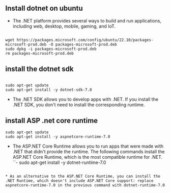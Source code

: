 Install dotnet on ubuntu
-------------------------

* The .NET platform provides several ways to build and run applications, including web, desktop, mobile, gaming, and IoT.
  
```

wget https://packages.microsoft.com/config/ubuntu/22.10/packages-microsoft-prod.deb -O packages-microsoft-prod.deb
sudo dpkg -i packages-microsoft-prod.deb
rm packages-microsoft-prod.deb
```

install the dotnet sdk
----------------------
```

sudo apt-get update 
sudo apt-get install -y dotnet-sdk-7.0
```

* The .NET SDK allows you to develop apps with .NET. If you install the .NET SDK, you don't need to install the corresponding runtime.
  
install ASP .net core runtime
------------------------------ 

```
sudo apt-get update 
sudo apt-get install -y aspnetcore-runtime-7.0
```

* The ASP.NET Core Runtime allows you to run apps that were made with .NET that didn't provide the runtime. The following commands install the ASP.NET Core Runtime, which is the most compatible runtime for .NET.
``-
sudo apt-get install -y dotnet-runtime-7.0

```

* As an alternative to the ASP.NET Core Runtime, you can install the .NET Runtime, which doesn't include ASP.NET Core support: replace aspnetcore-runtime-7.0 in the previous command with dotnet-runtime-7.0